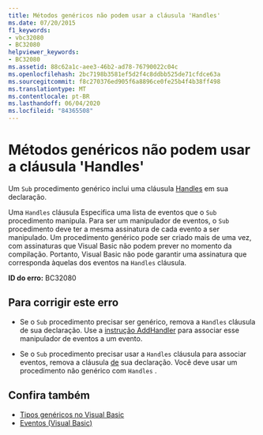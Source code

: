 ```yaml
---
title: Métodos genéricos não podem usar a cláusula 'Handles'
ms.date: 07/20/2015
f1_keywords:
- vbc32080
- BC32080
helpviewer_keywords:
- BC32080
ms.assetid: 88c62a1c-aee3-46b2-ad78-76790022c04c
ms.openlocfilehash: 2bc7198b3581ef5d2f4c8ddbb525de71cfdce63a
ms.sourcegitcommit: f8c270376ed905f6a8896ce0fe25b4f4b38ff498
ms.translationtype: MT
ms.contentlocale: pt-BR
ms.lasthandoff: 06/04/2020
ms.locfileid: "84365508"
---
```

# <a name="generic-methods-cannot-use-handles-clause"></a>Métodos genéricos não podem usar a cláusula 'Handles'
Um `Sub` procedimento genérico inclui uma cláusula [Handles](../language-reference/statements/handles-clause.md) em sua declaração.  
  
 Uma `Handles` cláusula Especifica uma lista de eventos que o `Sub` procedimento manipula. Para ser um manipulador de eventos, o `Sub` procedimento deve ter a mesma assinatura de cada evento a ser manipulado. Um procedimento genérico pode ser criado mais de uma vez, com assinaturas que Visual Basic não podem prever no momento da compilação. Portanto, Visual Basic não pode garantir uma assinatura que corresponda àquelas dos eventos na `Handles` cláusula.  
  
 **ID do erro:** BC32080  
  
## <a name="to-correct-this-error"></a>Para corrigir este erro  
  
- Se o `Sub` procedimento precisar ser genérico, remova a `Handles` cláusula de sua declaração. Use a [instrução AddHandler](../language-reference/statements/addhandler-statement.md) para associar esse manipulador de eventos a um evento.  
  
- Se o `Sub` procedimento precisar usar a `Handles` cláusula para associar eventos, remova a cláusula [de](../language-reference/statements/of-clause.md) sua declaração. Você deve usar um procedimento não genérico com `Handles` .  
  
## <a name="see-also"></a>Confira também

- [Tipos genéricos no Visual Basic](../programming-guide/language-features/data-types/generic-types.md)
- [Eventos (Visual Basic)](../programming-guide/language-features/events/index.md)
